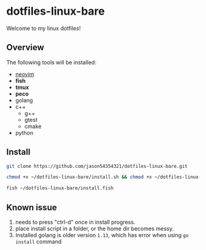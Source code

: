 # dotfiles-linux-bare
Welcome to my linux dotfiles!


## Overview
The following tools will be installed:
* [neovim](https://github.com/jason54354321/nvim-config/tree/refactor/lazy.vim)
* **fish**
* **tmux**
* **peco**
* golang
* c++
  * g++
  * gtest
  * cmake
* python

## Install
```bash
git clone https://github.com/jason54354321/dotfiles-linux-bare.git

chmod +x ~/dotfiles-linux-bare/install.sh && chmod +x ~/dotfiles-linux-bare/install.fish && ~/dotfiles-linux-bare/install.sh

fish ~/dotfiles-linux-bare/install.fish

```

## Known issue
1. needs to press "ctrl-d" once in install progress.
2. place install script in a folder, or the home dir becomes messy.
3. Installed golang is older version `1.13`, which has error when using `go install` command
